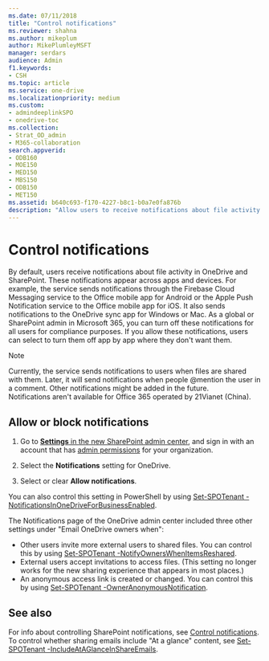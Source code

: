 ```yaml
---
ms.date: 07/11/2018
title: "Control notifications"
ms.reviewer: shahna
ms.author: mikeplum
author: MikePlumleyMSFT
manager: serdars
audience: Admin
f1.keywords:
- CSH
ms.topic: article
ms.service: one-drive
ms.localizationpriority: medium
ms.custom:
- admindeeplinkSPO
- onedrive-toc
ms.collection: 
- Strat_OD_admin
- M365-collaboration
search.appverid:
- ODB160
- MOE150
- MED150
- MBS150
- ODB150
- MET150
ms.assetid: b640c693-f170-4227-b8c1-b0a7e0fa876b
description: "Allow users to receive notifications about file activity in OneDrive and SharePoint."
---
```


# Control notifications

By default, users receive notifications about file activity in OneDrive and SharePoint. These notifications appear across apps and devices. For example, the service sends notifications through the Firebase Cloud Messaging service to the Office mobile app for Android or the Apple Push Notification service to the Office mobile app for iOS. It also sends notifications to the OneDrive sync app for Windows or Mac. As a global or SharePoint admin in Microsoft 365, you can turn off these notifications for all users for compliance purposes. If you allow these notifications, users can select to turn them off app by app where they don't want them.

> [!NOTE]
> Currently, the service sends notifications to users when files are shared with them. Later, it will send notifications when people @mention the user in a comment. Other notifications might be added in the future. <br> Notifications aren't available for Office 365 operated by 21Vianet (China).
  
## Allow or block notifications

1. Go to <a href="https://go.microsoft.com/fwlink/?linkid=2185072" target="_blank">**Settings** in the new SharePoint admin center</a>, and sign in with an account that has [admin permissions](/sharepoint/sharepoint-admin-role) for your organization.
    
2. Select the **Notifications** setting for OneDrive.
  
3. Select or clear **Allow notifications**.
  
You can also control this setting in PowerShell by using [Set-SPOTenant -NotificationsInOneDriveForBusinessEnabled](/powershell/module/sharepoint-online/set-spotenant).

The Notifications page of the OneDrive admin center included three other settings under "Email OneDrive owners when":

- Other users invite more external users to shared files. You can control this by using [Set-SPOTenant -NotifyOwnersWhenItemsReshared](/powershell/module/sharepoint-online/set-spotenant). 
- External users accept invitations to access files. (This setting no longer works for the new sharing experience that appears in most places.)
- An anonymous access link is created or changed. You can control this by using [Set-SPOTenant -OwnerAnonymousNotification](/powershell/module/sharepoint-online/set-spotenant).

## See also

For info about controlling SharePoint notifications, see [Control notifications](/sharepoint/notifications).
To control whether sharing emails include "At a glance" content, see [Set-SPOTenant -IncludeAtAGlanceInShareEmails](/powershell/module/sharepoint-online/set-spotenant).

